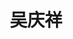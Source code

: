 ---
title: "吴庆祥"
position: "助理研究员"
photo: "/team/teacher/wuqingxiang/photo.jpg"
contact: "email@example.com"
description: "欠驱动机器人，智能控制方法及应用"
url: "/team/teacher/wuqingxiang"

---